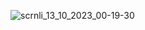 ![scrnli_13_10_2023_00-19-30](https://github.com/JPougano/summary-results-class/assets/87842758/d0bb30a1-ba69-4391-9057-364d342dce83)
